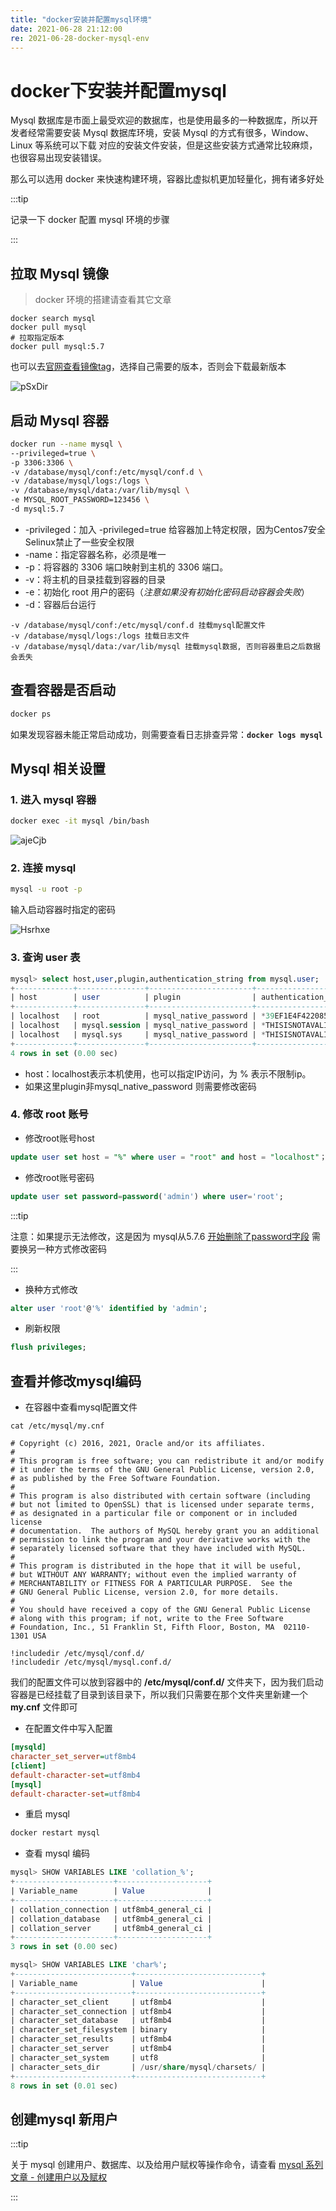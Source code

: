 ```yaml
---
title: "docker安装并配置mysql环境"
date: 2021-06-28 21:12:00
re: 2021-06-28-docker-mysql-env
---
```


# docker下安装并配置mysql

Mysql 数据库是市面上最受欢迎的数据库，也是使用最多的一种数据库，所以开发者经常需要安装 Mysql 数据库环境，安装 Mysql 的方式有很多，Window、Linux 等系统可以下载 对应的安装文件安装，但是这些安装方式通常比较麻烦，也很容易出现安装错误。

那么可以选用 docker 来快速构建环境，容器比虚拟机更加轻量化，拥有诸多好处

:::tip

记录一下 docker 配置 mysql 环境的步骤

:::

## 拉取 Mysql 镜像

> docker 环境的搭建请查看其它文章

```shell
docker search mysql
docker pull mysql
# 拉取指定版本
docker pull mysql:5.7
```

也可以去[官网查看镜像tag](https://hub.docker.com/_/mysql)，选择自己需要的版本，否则会下载最新版本

![pSxDir](https://media.zenghr.cn/blog/img/20210628/pSxDir.png)

## 启动 Mysql 容器

```sh
docker run --name mysql \
--privileged=true \
-p 3306:3306 \
-v /database/mysql/conf:/etc/mysql/conf.d \
-v /database/mysql/logs:/logs \
-v /database/mysql/data:/var/lib/mysql \
-e MYSQL_ROOT_PASSWORD=123456 \
-d mysql:5.7
```

- -privileged：加入 -privileged=true 给容器加上特定权限，因为Centos7安全Selinux禁止了一些安全权限
- -name：指定容器名称，必须是唯一
- -p：将容器的 3306 端口映射到主机的 3306 端口。
- -v：将主机的目录挂载到容器的目录
- -e：初始化 root 用户的密码（*注意如果没有初始化密码启动容器会失败*）
- -d：容器后台运行

```
-v /database/mysql/conf:/etc/mysql/conf.d 挂载mysql配置文件
-v /database/mysql/logs:/logs 挂载日志文件
-v /database/mysql/data:/var/lib/mysql 挂载mysql数据, 否则容器重启之后数据会丢失
```

## 查看容器是否启动

```sh
docker ps
```

如果发现容器未能正常启动成功，则需要查看日志排查异常：**`docker logs mysql`**

## Mysql 相关设置

### 1. 进入 mysql 容器

```sh
docker exec -it mysql /bin/bash
```

![ajeCjb](https://media.zenghr.cn/blog/img/20210628/ajeCjb.png)

### 2. 连接 mysql

```sh
mysql -u root -p
```
输入启动容器时指定的密码

![Hsrhxe](https://media.zenghr.cn/blog/img/20210628/Hsrhxe.png)

### 3. 查询 user 表

```sql
mysql> select host,user,plugin,authentication_string from mysql.user;
+-------------+---------------+-----------------------+-------------------------------------------+
| host        | user          | plugin                | authentication_string                     |
+-------------+---------------+-----------------------+-------------------------------------------+
| localhost   | root          | mysql_native_password | *39EF1E4F4220858A4F0D30FE91AAD7E4C4AB0812 |
| localhost   | mysql.session | mysql_native_password | *THISISNOTAVALIDPASSWORDTHATCANBEUSEDHERE |
| localhost   | mysql.sys     | mysql_native_password | *THISISNOTAVALIDPASSWORDTHATCANBEUSEDHERE |
+-------------+---------------+-----------------------+-------------------------------------------+
4 rows in set (0.00 sec)
```

- host：localhost表示本机使用，也可以指定IP访问，为 % 表示不限制ip。
- 如果这里plugin非mysql_native_password 则需要修改密码

### 4. 修改 root 账号

- 修改root账号host

```sql
update user set host = "%" where user = "root" and host = "localhost"；
```

- 修改root账号密码

```sql
update user set password=password('admin') where user='root';
```

:::tip

注意：如果提示无法修改，这是因为 mysql从5.7.6 [开始删除了password字段](https://dev.mysql.com/doc/relnotes/mysql/5.7/en/news-5-7-6.html) 需要换另一种方式修改密码

:::

- 换种方式修改

```sql
alter user 'root'@'%' identified by 'admin';
```

- 刷新权限

```sql
flush privileges;
```

## 查看并修改mysql编码

- 在容器中查看mysql配置文件

```shell
cat /etc/mysql/my.cnf
```

```
# Copyright (c) 2016, 2021, Oracle and/or its affiliates.
#
# This program is free software; you can redistribute it and/or modify
# it under the terms of the GNU General Public License, version 2.0,
# as published by the Free Software Foundation.
#
# This program is also distributed with certain software (including
# but not limited to OpenSSL) that is licensed under separate terms,
# as designated in a particular file or component or in included license
# documentation.  The authors of MySQL hereby grant you an additional
# permission to link the program and your derivative works with the
# separately licensed software that they have included with MySQL.
#
# This program is distributed in the hope that it will be useful,
# but WITHOUT ANY WARRANTY; without even the implied warranty of
# MERCHANTABILITY or FITNESS FOR A PARTICULAR PURPOSE.  See the
# GNU General Public License, version 2.0, for more details.
#
# You should have received a copy of the GNU General Public License
# along with this program; if not, write to the Free Software
# Foundation, Inc., 51 Franklin St, Fifth Floor, Boston, MA  02110-1301 USA

!includedir /etc/mysql/conf.d/
!includedir /etc/mysql/mysql.conf.d/
```

我们的配置文件可以放到容器中的 **/etc/mysql/conf.d/** 文件夹下，因为我们启动容器是已经挂载了目录到该目录下，所以我们只需要在那个文件夹里新建一个 **my.cnf** 文件即可

- 在配置文件中写入配置

```ini
[mysqld]
character_set_server=utf8mb4
[client]
default-character-set=utf8mb4
[mysql]
default-character-set=utf8mb4
```

- 重启 mysql

```sh
docker restart mysql
```

- 查看 mysql 编码

```sql
mysql> SHOW VARIABLES LIKE 'collation_%';
+----------------------+--------------------+
| Variable_name        | Value              |
+----------------------+--------------------+
| collation_connection | utf8mb4_general_ci |
| collation_database   | utf8mb4_general_ci |
| collation_server     | utf8mb4_general_ci |
+----------------------+--------------------+
3 rows in set (0.00 sec)

```

```sql
mysql> SHOW VARIABLES LIKE 'char%';
+--------------------------+----------------------------+
| Variable_name            | Value                      |
+--------------------------+----------------------------+
| character_set_client     | utf8mb4                    |
| character_set_connection | utf8mb4                    |
| character_set_database   | utf8mb4                    |
| character_set_filesystem | binary                     |
| character_set_results    | utf8mb4                    |
| character_set_server     | utf8mb4                    |
| character_set_system     | utf8                       |
| character_sets_dir       | /usr/share/mysql/charsets/ |
+--------------------------+----------------------------+
8 rows in set (0.01 sec)
```

## 创建mysql 新用户

:::tip

关于 mysql 创建用户、数据库、以及给用户赋权等操作命令，请查看 [mysql 系列文章 - 创建用户以及赋权](/passages/)

:::

